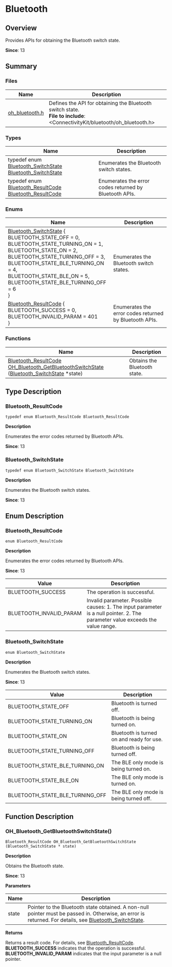 # Bluetooth


## Overview

Provides APIs for obtaining the Bluetooth switch state.

**Since**: 13


## Summary


### Files

| Name| Description| 
| -------- | -------- |
| [oh_bluetooth.h](oh__bluetooth_8h.md) | Defines the API for obtaining the Bluetooth switch state.<br>**File to include**: \<ConnectivityKit\/bluetooth\/oh_bluetooth.h\>| 


### Types

| Name| Description| 
| -------- | -------- |
| typedef enum [Bluetooth_SwitchState](#bluetooth_switchstate) [Bluetooth_SwitchState](#bluetooth_switchstate) | Enumerates the Bluetooth switch states.| 
| typedef enum [Bluetooth_ResultCode](#bluetooth_resultcode) [Bluetooth_ResultCode](#bluetooth_resultcode) | Enumerates the error codes returned by Bluetooth APIs.| 


### Enums

| Name| Description| 
| -------- | -------- |
| [Bluetooth_SwitchState](#bluetooth_switchstate) {<br>BLUETOOTH_STATE_OFF = 0,<br>BLUETOOTH_STATE_TURNING_ON = 1,<br>BLUETOOTH_STATE_ON = 2,<br>BLUETOOTH_STATE_TURNING_OFF = 3,<br>BLUETOOTH_STATE_BLE_TURNING_ON = 4,<br>BLUETOOTH_STATE_BLE_ON = 5,<br>BLUETOOTH_STATE_BLE_TURNING_OFF = 6<br>} | Enumerates the Bluetooth switch states.| 
| [Bluetooth_ResultCode](#bluetooth_resultcode) {<br>BLUETOOTH_SUCCESS = 0,<br>BLUETOOTH_INVALID_PARAM = 401<br>} | Enumerates the error codes returned by Bluetooth APIs.| 


### Functions

| Name| Description| 
| -------- | -------- |
| [Bluetooth_ResultCode](#bluetooth_resultcode) [OH_Bluetooth_GetBluetoothSwitchState](#oh_bluetooth_getbluetoothswitchstate) ([Bluetooth_SwitchState](#bluetooth_switchstate) \*state) | Obtains the Bluetooth state.| 


## Type Description


### Bluetooth_ResultCode

```
typedef enum Bluetooth_ResultCode Bluetooth_ResultCode
```

**Description**

Enumerates the error codes returned by Bluetooth APIs.

**Since**: 13


### Bluetooth_SwitchState

```
typedef enum Bluetooth_SwitchState Bluetooth_SwitchState
```

**Description**

Enumerates the Bluetooth switch states.

**Since**: 13


## Enum Description


### Bluetooth_ResultCode

```
enum Bluetooth_ResultCode
```

**Description**

Enumerates the error codes returned by Bluetooth APIs.

**Since**: 13

| Value| Description| 
| -------- | -------- |
| BLUETOOTH_SUCCESS | The operation is successful.| 
| BLUETOOTH_INVALID_PARAM | Invalid parameter. Possible causes: 1. The input parameter is a null pointer. 2. The parameter value exceeds the value range.| 


### Bluetooth_SwitchState

```
enum Bluetooth_SwitchState
```

**Description**

Enumerates the Bluetooth switch states.

**Since**: 13

| Value| Description| 
| -------- | -------- |
| BLUETOOTH_STATE_OFF | Bluetooth is turned off.| 
| BLUETOOTH_STATE_TURNING_ON | Bluetooth is being turned on.| 
| BLUETOOTH_STATE_ON | Bluetooth is turned on and ready for use.| 
| BLUETOOTH_STATE_TURNING_OFF | Bluetooth is being turned off.| 
| BLUETOOTH_STATE_BLE_TURNING_ON | The BLE only mode is being turned on.| 
| BLUETOOTH_STATE_BLE_ON | The BLE only mode is turned on.| 
| BLUETOOTH_STATE_BLE_TURNING_OFF | The BLE only mode is being turned off.| 


## Function Description


### OH_Bluetooth_GetBluetoothSwitchState()

```
Bluetooth_ResultCode OH_Bluetooth_GetBluetoothSwitchState (Bluetooth_SwitchState * state)
```

**Description**

Obtains the Bluetooth state.

**Since**: 13

**Parameters**

| Name| Description| 
| -------- | -------- |
| state | Pointer to the Bluetooth state obtained. A non-null pointer must be passed in. Otherwise, an error is returned. For details, see [Bluetooth_SwitchState](#bluetooth_switchstate).| 

**Returns**

Returns a result code. For details, see [Bluetooth_ResultCode](#bluetooth_resultcode).<br>**BLUETOOTH_SUCCESS** indicates that the operation is successful. **BLUETOOTH_INVALID_PARAM** indicates that the input parameter is a null pointer.
